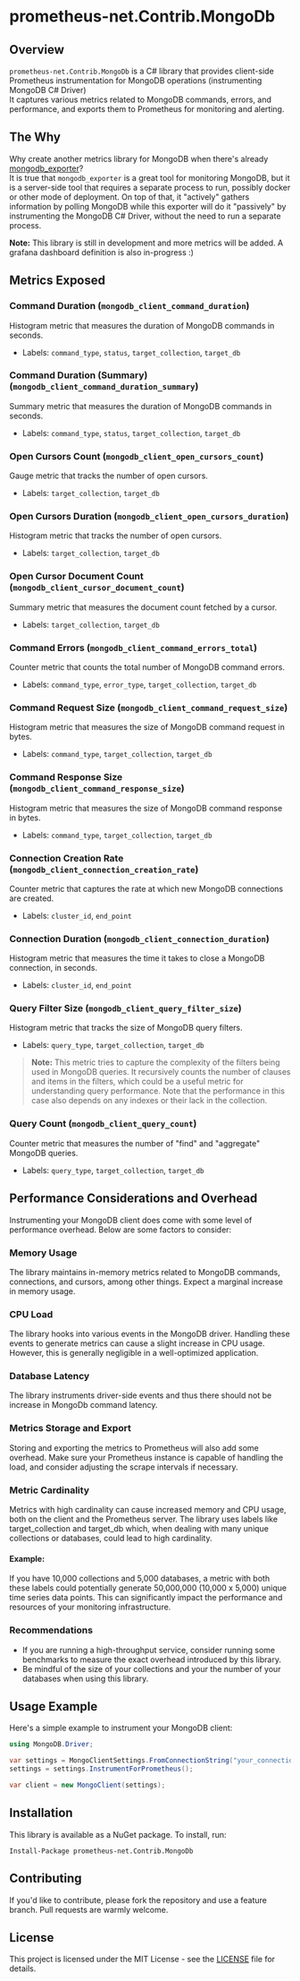 # prometheus-net.Contrib.MongoDb

## Overview

`prometheus-net.Contrib.MongoDb` is a C# library that provides client-side Prometheus instrumentation for MongoDB operations (instrumenting MongoDB C# Driver)  
It captures various metrics related to MongoDB commands, errors, and performance, and exports them to Prometheus for monitoring and alerting.

## The Why

Why create another metrics library for MongoDB when there's already [mongodb_exporter](https://github.com/percona/mongodb_exporter)?  
It is true that `mongodb_exporter` is a great tool for monitoring MongoDB, but it is a server-side tool that requires a separate process to run, possibly docker or other mode of deployment. 
On top of that, it "actively" gathers information by polling MongoDB while this exporter will do it "passively" by instrumenting the MongoDB C# Driver, without the need to run a separate process.

**Note:** This library is still in development and more metrics will be added. A grafana dashboard definition is also in-progress :)

## Metrics Exposed

### Command Duration (`mongodb_client_command_duration`)

Histogram metric that measures the duration of MongoDB commands in seconds.

- Labels: `command_type`, `status`, `target_collection`, `target_db`

### Command Duration (Summary) (`mongodb_client_command_duration_summary`)

Summary metric that measures the duration of MongoDB commands in seconds.

- Labels: `command_type`, `status`, `target_collection`, `target_db`

### Open Cursors Count (`mongodb_client_open_cursors_count`)

Gauge metric that tracks the number of open cursors.

- Labels: `target_collection`, `target_db`

### Open Cursors Duration (`mongodb_client_open_cursors_duration`)

Histogram metric that tracks the number of open cursors.

- Labels: `target_collection`, `target_db`

### Open Cursor Document Count (`mongodb_client_cursor_document_count`)

Summary metric that measures the document count fetched by a cursor.

- Labels: `target_collection`, `target_db`

### Command Errors (`mongodb_client_command_errors_total`)

Counter metric that counts the total number of MongoDB command errors.

- Labels: `command_type`, `error_type`, `target_collection`, `target_db`

### Command Request Size (`mongodb_client_command_request_size`)

Histogram metric that measures the size of MongoDB command request in bytes.

- Labels: `command_type`, `target_collection`, `target_db`

### Command Response Size (`mongodb_client_command_response_size`)

Histogram metric that measures the size of MongoDB command response in bytes.

- Labels: `command_type`, `target_collection`, `target_db`

### Connection Creation Rate (`mongodb_client_connection_creation_rate`)

Counter metric that captures the rate at which new MongoDB connections are created.

- Labels: `cluster_id`, `end_point`

### Connection Duration (`mongodb_client_connection_duration`)

Histogram metric that measures the time it takes to close a MongoDB connection, in seconds.

- Labels: `cluster_id`, `end_point`

### Query Filter Size (`mongodb_client_query_filter_size`)

Histogram metric that tracks the size of MongoDB query filters.

- Labels: `query_type`, `target_collection`, `target_db`

> **Note:** This metric tries to capture the complexity of the filters being used in MongoDB queries. It recursively counts the number of clauses and items in the filters, which could be a useful metric for understanding query performance. Note that the performance in this case also depends on any indexes or their lack in the collection.

### Query Count (`mongodb_client_query_count`)

Counter metric that measures the number of "find" and "aggregate" MongoDB queries.

- Labels: `query_type`, `target_collection`, `target_db`

## Performance Considerations and Overhead

Instrumenting your MongoDB client does come with some level of performance overhead. Below are some factors to consider:

### Memory Usage

The library maintains in-memory metrics related to MongoDB commands, connections, and cursors, among other things. Expect a marginal increase in memory usage.

### CPU Load

The library hooks into various events in the MongoDB driver. Handling these events to generate metrics can cause a slight increase in CPU usage. However, this is generally negligible in a well-optimized application.

### Database Latency

The library instruments driver-side events and thus there should not be increase in MongoDb command latency.

### Metrics Storage and Export

Storing and exporting the metrics to Prometheus will also add some overhead. Make sure your Prometheus instance is capable of handling the load, and consider adjusting the scrape intervals if necessary.

### Metric Cardinality

Metrics with high cardinality can cause increased memory and CPU usage, both on the client and the Prometheus server. The library uses labels like target_collection and target_db which, when dealing with many unique collections or databases, could lead to high cardinality.

#### Example:

If you have 10,000 collections and 5,000 databases, a metric with both these labels could potentially generate 50,000,000 (10,000 x 5,000) unique time series data points. This can significantly impact the performance and resources of your monitoring infrastructure.

### Recommendations

- If you are running a high-throughput service, consider running some benchmarks to measure the exact overhead introduced by this library.
- Be mindful of the size of your collections and your the number of your databases when using this library.

## Usage Example

Here's a simple example to instrument your MongoDB client:

```cs
using MongoDB.Driver;

var settings = MongoClientSettings.FromConnectionString("your_connection_string_here");
settings = settings.InstrumentForPrometheus();

var client = new MongoClient(settings);
```

## Installation

This library is available as a NuGet package. To install, run:

```
Install-Package prometheus-net.Contrib.MongoDb
```

## Contributing

If you'd like to contribute, please fork the repository and use a feature branch. Pull requests are warmly welcome.

## License

This project is licensed under the MIT License - see the [LICENSE](LICENSE) file for details.
